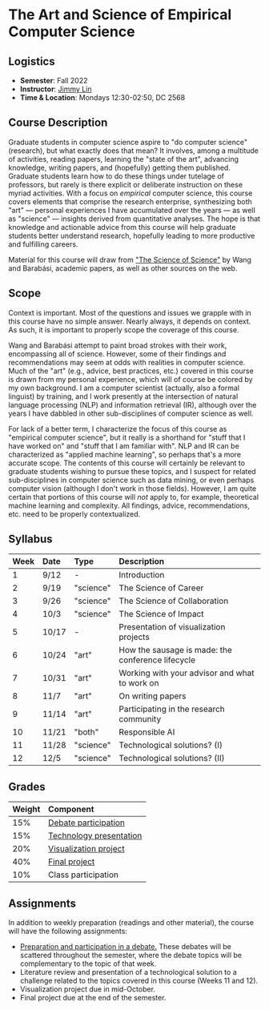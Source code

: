 # The Art and Science of Empirical Computer Science

## Logistics

+ **Semester**: Fall 2022
+ **Instructor**: [Jimmy Lin](https://cs.uwaterloo.ca/~jimmylin/)
+ **Time & Location**: Mondays 12:30-02:50, DC 2568

## Course Description

Graduate students in computer science aspire to "do computer science" (research), but what exactly does that mean?
It involves, among a multitude of activities, reading papers, learning the "state of the art", advancing knowledge, writing papers, and (hopefully) getting them published.
Graduate students learn how to do these things under tutelage of professors, but rarely is there explicit or deliberate instruction on these myriad activities.
With a focus on _empirical_ computer science, this course covers elements that comprise the research enterprise, synthesizing both "art" &mdash; personal experiences I have accumulated over the years &mdash; as well as "science" &mdash; insights derived from quantitative analyses.
The hope is that knowledge and actionable advice from this course will help graduate students better understand research, hopefully leading to more productive and fulfilling careers.

Material for this course will draw from ["The Science of Science"](https://www.dashunwang.com/book/the-science-of-science) by Wang and Barabási, academic papers, as well as other sources on the web.

## Scope

Context is important.
Most of the questions and issues we grapple with in this course have no simple answer.
Nearly always, it depends on context.
As such, it is important to properly scope the coverage of this course.

Wang and Barabási attempt to paint broad strokes with their work, encompassing all of science.
However, some of their findings and recommendations may seem at odds with realities in computer science.
Much of the "art" (e.g., advice, best practices, etc.) covered in this course is drawn from my personal experience, which will of course be colored by my own background.
I am a computer scientist (actually, also a formal linguist) by training, and I work presently at the intersection of natural language processing (NLP) and information retrieval (IR), although over the years I have dabbled in other sub-disciplines of computer science as well.

For lack of a better term, I characterize the focus of this course as "empirical computer science", but it really is a shorthand for "stuff that I have worked on" and "stuff that I am familiar with".
NLP and IR can be characterized as "applied machine learning", so perhaps that's a more accurate scope.
The contents of this course will certainly be relevant to graduate students wishing to pursue these topics, and I suspect for related sub-disciplines in computer science such as data mining, or even perhaps computer vision (although I don't work in those fields).
However, I am quite certain that portions of this course will _not_ apply to, for example, theoretical machine learning and complexity.
All findings, advice, recommendations, etc. need to be properly contextualized.

## Syllabus

| Week | Date | Type | Description |
|:-----|:-----|:-----|:------------|
| 1 | 9/12 | - | Introduction |
| 2 | 9/19 | "science" | The Science of Career |
| 3 | 9/26 | "science" | The Science of Collaboration |
| 4 | 10/3 | "science" | The Science of Impact |
| 5 | 10/17 | - | Presentation of visualization projects |
| 6 | 10/24 | "art" | How the sausage is made: the conference lifecycle |
| 7 | 10/31 | "art" | Working with your advisor and what to work on |
| 8 | 11/7 | "art" | On writing papers |
| 9 | 11/14 | "art" | Participating in the research community |
| 10 | 11/21 | "both" | Responsible AI |
| 11 | 11/28 | "science" | Technological solutions? (I) |
| 12 | 12/5 | "science" | Technological solutions? (II) |

## Grades

| Weight | Component |
|:-------|:----------|
| 15% | [Debate participation](debates.md) |
| 15% | [Technology presentation](tech-presentation.md) |
| 20% | [Visualization project](project-vis.md) |
| 40% | [Final project](project-final.md) |
| 10% | Class participation |

## Assignments

In addition to weekly preparation (readings and other material), the course will have the following assignments:

+ [Preparation and participation in a debate.](debates.md) These debates will be scattered throughout the semester, where the debate topics will be complementary to the topic of that week.
+ Literature review and presentation of a technological solution to a challenge related to the topics covered in this course (Weeks 11 and 12).
+ Visualization project due in mid-October.
+ Final project due at the end of the semester.
